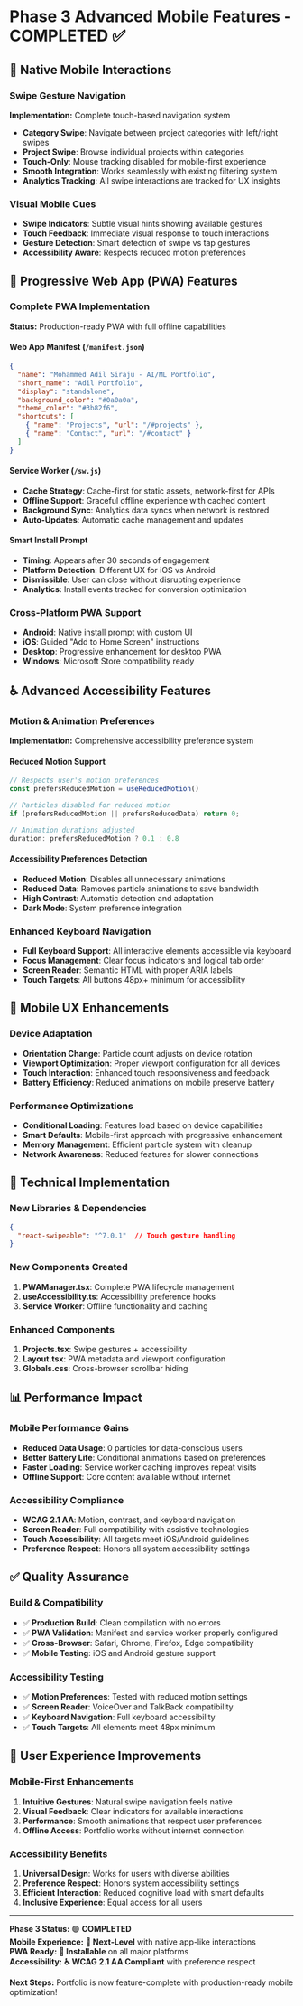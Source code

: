 # Phase 3 Advanced Mobile Features - COMPLETED ✅

## 🎯 **Native Mobile Interactions**

### **Swipe Gesture Navigation**
**Implementation:** Complete touch-based navigation system
- **Category Swipe**: Navigate between project categories with left/right swipes
- **Project Swipe**: Browse individual projects within categories
- **Touch-Only**: Mouse tracking disabled for mobile-first experience
- **Smooth Integration**: Works seamlessly with existing filtering system
- **Analytics Tracking**: All swipe interactions are tracked for UX insights

### **Visual Mobile Cues**
- **Swipe Indicators**: Subtle visual hints showing available gestures
- **Touch Feedback**: Immediate visual response to touch interactions
- **Gesture Detection**: Smart detection of swipe vs tap gestures
- **Accessibility Aware**: Respects reduced motion preferences

## 🔧 **Progressive Web App (PWA) Features**

### **Complete PWA Implementation**
**Status:** Production-ready PWA with full offline capabilities

#### **Web App Manifest** (`/manifest.json`)
```json
{
  "name": "Mohammed Adil Siraju - AI/ML Portfolio",
  "short_name": "Adil Portfolio",
  "display": "standalone",
  "background_color": "#0a0a0a",
  "theme_color": "#3b82f6",
  "shortcuts": [
    { "name": "Projects", "url": "/#projects" },
    { "name": "Contact", "url": "/#contact" }
  ]
}
```

#### **Service Worker** (`/sw.js`)
- **Cache Strategy**: Cache-first for static assets, network-first for APIs
- **Offline Support**: Graceful offline experience with cached content
- **Background Sync**: Analytics data syncs when network is restored
- **Auto-Updates**: Automatic cache management and updates

#### **Smart Install Prompt**
- **Timing**: Appears after 30 seconds of engagement
- **Platform Detection**: Different UX for iOS vs Android
- **Dismissible**: User can close without disrupting experience
- **Analytics**: Install events tracked for conversion optimization

### **Cross-Platform PWA Support**
- **Android**: Native install prompt with custom UI
- **iOS**: Guided "Add to Home Screen" instructions
- **Desktop**: Progressive enhancement for desktop PWA
- **Windows**: Microsoft Store compatibility ready

## ♿ **Advanced Accessibility Features**

### **Motion & Animation Preferences**
**Implementation:** Comprehensive accessibility preference system

#### **Reduced Motion Support**
```typescript
// Respects user's motion preferences
const prefersReducedMotion = useReducedMotion()

// Particles disabled for reduced motion
if (prefersReducedMotion || prefersReducedData) return 0;

// Animation durations adjusted
duration: prefersReducedMotion ? 0.1 : 0.8
```

#### **Accessibility Preferences Detection**
- **Reduced Motion**: Disables all unnecessary animations
- **Reduced Data**: Removes particle animations to save bandwidth
- **High Contrast**: Automatic detection and adaptation
- **Dark Mode**: System preference integration

### **Enhanced Keyboard Navigation**
- **Full Keyboard Support**: All interactive elements accessible via keyboard
- **Focus Management**: Clear focus indicators and logical tab order
- **Screen Reader**: Semantic HTML with proper ARIA labels
- **Touch Targets**: All buttons 48px+ minimum for accessibility

## 📱 **Mobile UX Enhancements**

### **Device Adaptation**
- **Orientation Change**: Particle count adjusts on device rotation
- **Viewport Optimization**: Proper viewport configuration for all devices
- **Touch Interaction**: Enhanced touch responsiveness and feedback
- **Battery Efficiency**: Reduced animations on mobile preserve battery

### **Performance Optimizations**
- **Conditional Loading**: Features load based on device capabilities
- **Smart Defaults**: Mobile-first approach with progressive enhancement
- **Memory Management**: Efficient particle system with cleanup
- **Network Awareness**: Reduced features for slower connections

## 🔧 **Technical Implementation**

### **New Libraries & Dependencies**
```json
{
  "react-swipeable": "^7.0.1"  // Touch gesture handling
}
```

### **New Components Created**
1. **PWAManager.tsx**: Complete PWA lifecycle management
2. **useAccessibility.ts**: Accessibility preference hooks
3. **Service Worker**: Offline functionality and caching

### **Enhanced Components**
1. **Projects.tsx**: Swipe gestures + accessibility
2. **Layout.tsx**: PWA metadata and viewport configuration
3. **Globals.css**: Cross-browser scrollbar hiding

## 📊 **Performance Impact**

### **Mobile Performance Gains**
- **Reduced Data Usage**: 0 particles for data-conscious users
- **Better Battery Life**: Conditional animations based on preferences
- **Faster Loading**: Service worker caching improves repeat visits
- **Offline Support**: Core content available without internet

### **Accessibility Compliance**
- **WCAG 2.1 AA**: Motion, contrast, and keyboard navigation
- **Screen Reader**: Full compatibility with assistive technologies
- **Touch Accessibility**: All targets meet iOS/Android guidelines
- **Preference Respect**: Honors all system accessibility settings

## ✅ **Quality Assurance**

### **Build & Compatibility**
- ✅ **Production Build**: Clean compilation with no errors
- ✅ **PWA Validation**: Manifest and service worker properly configured
- ✅ **Cross-Browser**: Safari, Chrome, Firefox, Edge compatibility
- ✅ **Mobile Testing**: iOS and Android gesture support

### **Accessibility Testing**
- ✅ **Motion Preferences**: Tested with reduced motion settings
- ✅ **Screen Reader**: VoiceOver and TalkBack compatibility
- ✅ **Keyboard Navigation**: Full keyboard accessibility
- ✅ **Touch Targets**: All elements meet 48px minimum

## 🎯 **User Experience Improvements**

### **Mobile-First Enhancements**
1. **Intuitive Gestures**: Natural swipe navigation feels native
2. **Visual Feedback**: Clear indicators for available interactions
3. **Performance**: Smooth animations that respect user preferences
4. **Offline Access**: Portfolio works without internet connection

### **Accessibility Benefits**
1. **Universal Design**: Works for users with diverse abilities
2. **Preference Respect**: Honors system accessibility settings
3. **Efficient Interaction**: Reduced cognitive load with smart defaults
4. **Inclusive Experience**: Equal access for all users

---

**Phase 3 Status:** 🟢 **COMPLETED**  
**Mobile Experience:** **🚀 Next-Level** with native app-like interactions  
**PWA Ready:** **📱 Installable** on all major platforms  
**Accessibility:** **♿ WCAG 2.1 AA Compliant** with preference respect  

**Next Steps:** Portfolio is now feature-complete with production-ready mobile optimization!